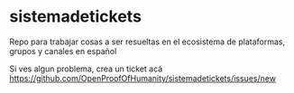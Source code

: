 # sistemadetickets
Repo para trabajar cosas a ser resueltas en el ecosistema de plataformas, grupos y canales en español

Si ves algun problema, crea un ticket acá https://github.com/OpenProofOfHumanity/sistemadetickets/issues/new
